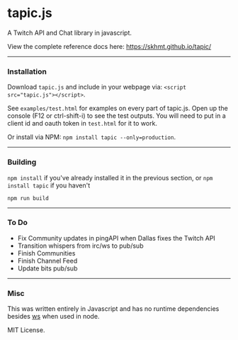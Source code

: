 # tapic.js
A Twitch API and Chat library in javascript.

View the complete reference docs here: https://skhmt.github.io/tapic/

---

### Installation

Download `tapic.js` and include in your webpage via: `<script src="tapic.js"></script>`.

See `examples/test.html` for examples on every part of tapic.js. Open up the console (F12 or ctrl-shift-i) to see the test outputs.
You will need to put in a client id and oauth token in `test.html` for it to work.

Or install via NPM: `npm install tapic --only=production`.

---

### Building

`npm install` if you've already installed it in the previous section, or `npm install tapic` if you haven't

`npm run build`

---

### To Do

* Fix Community updates in pingAPI when Dallas fixes the Twitch API
* Transition whispers from irc/ws to pub/sub
* Finish Communities
* Finish Channel Feed
* Update bits pub/sub

---

### Misc

This was written entirely in Javascript and has no runtime dependencies besides [ws](https://www.npmjs.com/package/ws) when used in node.

MIT License.
